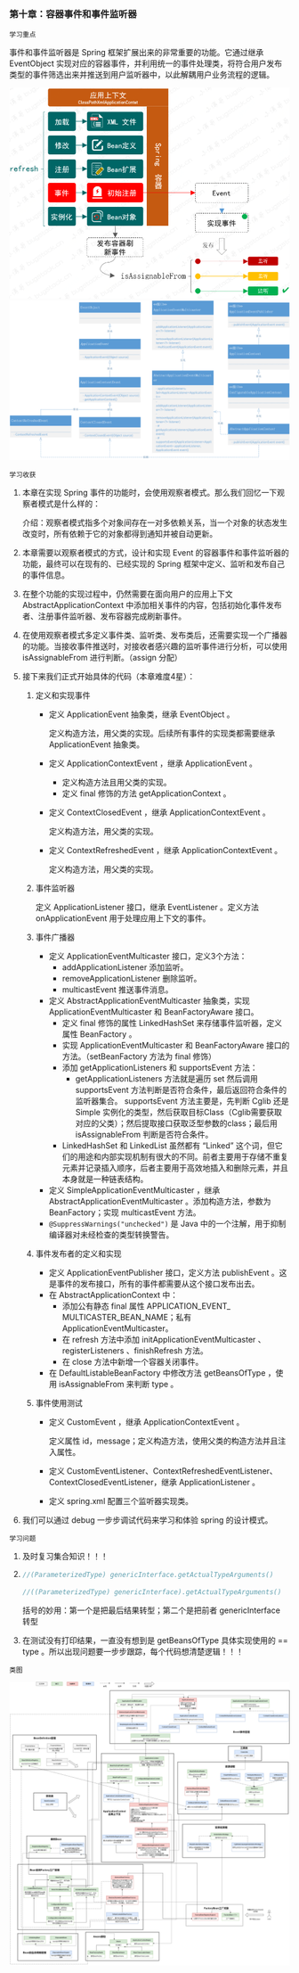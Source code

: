 ### 第十章：容器事件和事件监听器

`学习重点`

事件和事件监听器是 Spring 框架扩展出来的非常重要的功能。它通过继承 EventObject 实现对应的容器事件，并利用统一的事件处理类，将符合用户发布类型的事件筛选出来并推送到用户监听器中，以此解耦用户业务流程的逻辑。

<img src="./pic/spring10_1.png">

<img src="./pic/spring10_2.png">

`学习收获`

1. 本章在实现 Spring 事件的功能时，会使用观察者模式。那么我们回忆一下观察者模式是什么样的：

   介绍：观察者模式指多个对象间存在一对多依赖关系，当一个对象的状态发生改变时，所有依赖于它的对象都得到通知并被自动更新。

2. 本章需要以观察者模式的方式，设计和实现 Event 的容器事件和事件监听器的功能，最终可以在现有的、已经实现的 Spring 框架中定义、监听和发布自己的事件信息。

3. 在整个功能的实现过程中，仍然需要在面向用户的应用上下文 AbstractApplicationContext 中添加相关事件的内容，包括初始化事件发布者、注册事件监听器、发布容器完成刷新事件。

4. 在使用观察者模式多定义事件类、监听类、发布类后，还需要实现一个广播器的功能。当接收事件推送时，对接收者感兴趣的监听事件进行分析，可以使用 isAssignableFrom 进行判断。（assign 分配）

5. 接下来我们正式开始具体的代码（本章难度4星）：

   1. 定义和实现事件

      - 定义 ApplicationEvent 抽象类，继承 EventObject 。

        定义构造方法，用父类的实现。后续所有事件的实现类都需要继承 ApplicationEvent 抽象类。

      - 定义 ApplicationContextEvent ，继承 ApplicationEvent 。

         - 定义构造方法且用父类的实现。
         - 定义 final 修饰的方法 getApplicationContext 。

      - 定义 ContextClosedEvent ，继承 ApplicationContextEvent 。

        定义构造方法，用父类的实现。

      - 定义 ContextRefreshedEvent ，继承 ApplicationContextEvent 。

        定义构造方法，用父类的实现。

   2. 事件监听器

      定义 ApplicationListener<E extends ApplicationEvent> 接口，继承 EventListener 。定义方法 onApplicationEvent 用于处理应用上下文的事件。
   
   3. 事件广播器

      - 定义 ApplicationEventMulticaster 接口，定义3个方法：
         - addApplicationListener 添加监听。
         - removeApplicationListener 删除监听。
         - multicastEvent 推送事件消息。
      - 定义 AbstractApplicationEventMulticaster 抽象类，实现 ApplicationEventMulticaster 和 BeanFactoryAware 接口。
         - 定义 final 修饰的属性 LinkedHashSet 来存储事件监听器，定义属性 BeanFactory 。
         - 实现 ApplicationEventMulticaster 和 BeanFactoryAware 接口的方法。（setBeanFactory 方法为 final 修饰）
         - 添加 getApplicationListeners 和 supportsEvent 方法：
            - getApplicationListeners 方法就是遍历 set 然后调用 supportsEvent 方法判断是否符合条件，最后返回符合条件的监听器集合。
              supportsEvent 方法主要是，先判断 Cglib 还是 Simple 实例化的类型，然后获取目标Class（Cglib需要获取对应的父类）；然后提取接口获取泛型参数的class；最后用 isAssignableFrom 判断是否符合条件。
         - LinkedHashSet 和 LinkedList 虽然都有 “Linked” 这个词，但它们的用途和内部实现机制有很大的不同。前者主要用于存储不重复元素并记录插入顺序，后者主要用于高效地插入和删除元素，并且本身就是一种链表结构。
      - 定义 SimpleApplicationEventMulticaster ，继承 AbstractApplicationEventMulticaster 。添加构造方法，参数为BeanFactory；实现 multicastEvent 方法。
      - `@SuppressWarnings("unchecked")` 是 Java 中的一个注解，用于抑制编译器对未经检查的类型转换警告。
   3. 事件发布者的定义和实现

      - 定义 ApplicationEventPublisher 接口，定义方法 publishEvent 。这是事件的发布接口，所有的事件都需要从这个接口发布出去。
      - 在 AbstractApplicationContext 中：
         - 添加公有静态 final 属性 APPLICATION_EVENT_ MULTICASTER_BEAN_NAME；私有 ApplicationEventMulticaster。
         - 在 refresh 方法中添加 initApplicationEventMulticaster 、registerListeners 、finishRefresh 方法。
         - 在 close 方法中新增一个容器关闭事件。
      - 在 DefaultListableBeanFactory 中修改方法 getBeansOfType ，使用 isAssignableFrom 来判断 type 。
   4. 事件使用测试

      - 定义 CustomEvent ，继承 ApplicationContextEvent 。

        定义属性 id，message；定义构造方法，使用父类的构造方法并且注入属性。

      - 定义 CustomEventListener、ContextRefreshedEventListener、ContextClosedEventListener，继承 ApplicationListener 。

      - 定义 spring.xml 配置三个监听器实现类。

6. 我们可以通过 debug 一步步调试代码来学习和体验 spring 的设计模式。

`学习问题`

1. 及时复习集合知识！！！

2. ```java
   //(ParameterizedType) genericInterface.getActualTypeArguments()
   ```

   ```java
   //((ParameterizedType) genericInterface).getActualTypeArguments()
   ```

   括号的妙用：第一个是把最后结果转型；第二个是把前者 genericInterface 转型

3. 在测试没有打印结果，一直没有想到是 getBeansOfType 具体实现使用的 == type 。所以出现问题要一步步跟踪，每个代码想清楚逻辑！！！

`类图`

<img src="./pic/spring10_类图.drawio.png">